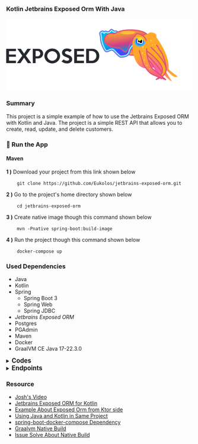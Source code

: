 ### Kotlin Jetbrains Exposed Orm With Java
<img src="images/logo.png" alt="logo"/>

### Summary

This project is a simple example of how to use the Jetbrains Exposed ORM with Kotlin and Java. The project is a simple REST API that allows you to create, read, update, and delete customers.

### 🔨 Run the App

#### Maven

<b>1 )</b> Download your project from this link shown below
```
    git clone https://github.com/Eukolos/jetbrains-exposed-orm.git
```

<b>2 )</b> Go to the project's home directory shown below
```
    cd jetbrains-exposed-orm
```

<b>3 )</b> Create native image though this command shown below
```
    mvn -Pnative spring-boot:build-image
```

<b>4 )</b> Run the project though this command shown below
```
    docker-compose up
```

### Used Dependencies
* Java
* Kotlin
* Spring
    * Spring Boot 3
    * Spring Web
    * Spring JDBC
* *Jetbrains Exposed ORM*
* Postgres
* PGAdmin
* Maven
* Docker
* GraalVM CE Java 17-22.3.0



<details>

<summary><strong><span style="font-size: larger;">Codes</span></strong></summary>

### Initialize Models

<img src="images/initialize.png" alt="model"/>


### Model Layer

<img src="images/model-layer.png" alt="model"/>

### Service Layer

<img src="images/service-layer.png" alt="service"/>

### Controller Layer

<img src="images/controller-layer.png" alt="controller"/>

</details>


<details>

<summary><strong><span style="font-size: larger;">Endpoints</span></strong></summary>

### Create a Customer

```
POST /customers
Accept: application/json
Content-Type: application/json

{
  "name": "John Doe",
  "city": "New York"
}
RESPONSE: HTTP 201 (Created)
Location header: http://localhost:8080/customers/{id}
```

### Get Customer by ID

```
GET /customers/{id}
Accept: application/json
Content-Type: application/json

{
  "name": "John Doe",
  "city": "New York"
}
RESPONSE: HTTP 200 (OK)
Content: "application/json"
Location header: http://localhost:8080/customers/{id}
```

### Get Customer Orders by ID

```
GET /customers/orders/{id}
Accept: application/json
Content-Type: application/json

{
  "name": "John Doe",
  "city": "New York",
  "orders": ["Order1", "Order2"]
}

RESPONSE: HTTP 200 (OK)
Content: "application/json"
Location header: http://localhost:8080/customers/orders/{id}
```

### Get All Customers

```
GET /customers
Accept: application/json
Content-Type: application/json

[
  {
    "name": "John Doe",
    "city": "New York"
  },
  {
    "name": "Jane Doe",
    "city": "Los Angeles"
  }
]

RESPONSE: HTTP 200 (OK)
Content: "application/json"
Location header: http://localhost:8080/customers
```

### Delete Customer by ID

```
DELETE /customers/{id}
Accept: application/json
Content-Type: application/json

{}
RESPONSE: HTTP 204 (No Content)
Location header: http://localhost:8080/customers/{id}
```

### Update Customer by ID

```
PUT /customers/{id}
Accept: application/json
Content-Type: application/json

{
  "name": "Updated Name",
  "city": "Updated City",
}
RESPONSE: HTTP 200 (OK)
Location header: http://localhost:8080/customers/{id}
```

</details>



### Resource

- [Josh's Video](https://www.youtube.com/watch?v=4p5ovtFTHts)
- [Jetbrains Exposed ORM for Kotlin](https://github.com/JetBrains/Exposed)
- [Example About Exposed Orm from Ktor side](https://ktor.io/docs/interactive-website-add-persistence.html#run_app)
- [Using Java and Kotlin in Same Project](https://www.codecentric.de/wissens-hub/blog/how-to-mix-java-and-kotlin-within-one-spring-boot-application)
- [spring-boot-docker-compose Dependency](https://www.youtube.com/watch?v=lS1GwdIfk0c)
- [Graalvm Native Build](https://www.graalvm.org/22.2/reference-manual/native-image/guides/use-native-image-gradle-plugin/)
- [Issue Solve About Native Build](https://github.com/Jetbrains/Exposed/issues/1274)